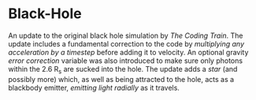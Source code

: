 # Black-Hole
An update to the original black hole simulation by _The Coding Train_. The update includes a fundamental correction to the code by _multiplying any acceleration by a timestep_ before adding it to velocity. An optional gravity _error correction_ variable was also introduced to make sure only photons within the 2.6 R<sub>s</sub> are sucked into the hole. The update adds a _star_ (and possibly more) which, as well as being attracted to the hole, acts as a blackbody emitter, _emitting light radially_ as it travels.
